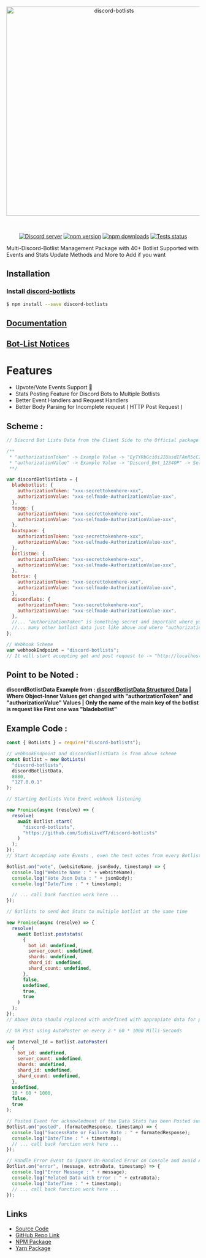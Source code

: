 <div align="center">
  <br />
  <p>
    <a href="https://github.com/SidisLiveYT/discord-botlists"><img src="https://raw.githubusercontent.com/SidisLiveYT/discord-botlists/main/.github/asserts/logo.svg" width="546" alt="discord-botlists" /></a>
  </p>
  <br />
<p>
<a href="https://discord.gg/MfME24sJ2a"><img src="https://img.shields.io/discord/795434308005134406?color=5865F2&logo=discord&logoColor=white" alt="Discord server" /></a>
<a href="https://www.npmjs.com/package/discord-botlists"><img src="https://img.shields.io/npm/v/discord-botlists.svg?maxAge=3600" alt="npm version" /></a>
<a href="https://www.npmjs.com/package/discord-botlists"><img src="https://img.shields.io/npm/dt/discord-botlists.svg?maxAge=3600" alt="npm downloads" /></a>
<a href="https://github.com/SidisLiveYT/discord-botlists/actions"><img src="https://github.com/discordjs/discord.js/workflows/Testing/badge.svg" alt="Tests status" /></a>
</p>
</div>

Multi-Discord-Botlist Management Package with 40+ Botlist Supported with Events and Stats Update Methods and More to Add if you want

## Installation

### Install **[discord-botlists](https://npmjs.com/package/discord-botlists)**

```sh
$ npm install --save discord-botlists
```

## [Documentation]("discord-botlists.js.org")

## [Bot-List Notices](./src/resources/notices.md)

# Features

- Upvote/Vote Events Support 🚗
- Stats Posting Feature for Discord Bots to Multiple Botlists
- Better Event Handlers and Request Handlers
- Better Body Parsing for Incomplete request ( HTTP Post Request )

## Scheme :

```js
// Discord Bot Lists Data from the Client Side to the Official package

/**
 * "authorizationToken" -> Example Value -> "EyTYRbGciOiJIUasdIFAnR5cCI6IasApXVCJ9.eyJsaLPOsadadw423zMTQzMTM5NTc0NTk4HJKSIsImJvdCI6dad" -> Very Secret Botlist Token and Bot Specific and unique and need to hide for security
 * "authorizationValue" -> Example Value -> "Discord_Bot_1234OP" -> Self Made jsut to check for vote Webhooks
 **/

var discordBotlistData = {
  bladebotlist: {
    authorizationToken: "xxx-secrettokenhere-xxx",
    authorizationValue: "xxx-selfmade-AuthorizationValue-xxx",
  },
  topgg: {
    authorizationToken: "xxx-secrettokenhere-xxx",
    authorizationValue: "xxx-selfmade-AuthorizationValue-xxx",
  },
  boatspace: {
    authorizationToken: "xxx-secrettokenhere-xxx",
    authorizationValue: "xxx-selfmade-AuthorizationValue-xxx",
  },
  botlistme: {
    authorizationToken: "xxx-secrettokenhere-xxx",
    authorizationValue: "xxx-selfmade-AuthorizationValue-xxx",
  },
  botrix: {
    authorizationToken: "xxx-secrettokenhere-xxx",
    authorizationValue: "xxx-selfmade-AuthorizationValue-xxx",
  },
  discordlabs: {
    authorizationToken: "xxx-secrettokenhere-xxx",
    authorizationValue: "xxx-selfmade-AuthorizationValue-xxx",
  },
  //... "authorizationToken" is something secret and important where you had to "regen" in botlist's webhook page . and its quite long like larger than 25 characters at size
  //... many other botlist data just like above and where "authorizationValue"'s value should be value for "Authorization in HTTP POST request"
};

// Webhook Scheme
var webhookEndpoint = "discord-botlists";
// It will start accepting get and post request to -> "http://localhost:8080/discord-botlists" , where you can change listener port and ip address for pterodactyl users
```

## Point to be Noted :

**discordBotlistData Example from : [discordBotlistData Structured Data](https://github.com/SidisLiveYT/discord-botlists/blob/main/src/resources/global.md) | Where Object-Inner Values get changed with "authorizationToken" and "authorizationValue" Values | Only the name of the main key of the botlist is request like First one was "bladebotlist"**

## Example Code :

```js
const { BotLists } = require("discord-botlists");

// webhookEndpoint and discordBotlistData is from above scheme
const Botlist = new BotLists(
  "discord-botlists",
  discordBotlistData,
  8080,
  "127.0.0.1"
);

// Starting Botlists Vote Event webhook listening

new Promise(async (resolve) => {
  resolve(
    await Botlist.start(
      "discord-botlists",
      "https://github.com/SidisLiveYT/discord-botlists"
    )
  );
});
// Start Accepting vote Events , even the test votes from every Botlists where your webhook url has been saved in their Webhook manage page

Botlist.on("vote", (websiteName, jsonBody, timestamp) => {
  console.log("Website Name : " + websiteName);
  console.log("Vote Json Data : " + jsonBody);
  console.log("Date/Time : " + timestamp);

  // ... call back function work here ...
});

// Botlists to send Bot Stats to multiple botlist at the same time

new Promise(async (resolve) => {
  resolve(
    await Botlist.poststats(
      {
        bot_id: undefined,
        server_count: undefined,
        shards: undefined,
        shard_id: undefined,
        shard_count: undefined,
      },
      false,
      undefined,
      true,
      true
    )
  );
});
// Above Data should replaced with undefined with appropiate data for post request

// OR Post using AutoPoster on every 2 * 60 * 1000 Milli-Seconds

var Interval_Id = Botlist.autoPoster(
  {
    bot_id: undefined,
    server_count: undefined,
    shards: undefined,
    shard_id: undefined,
    shard_count: undefined,
  },
  undefined,
  10 * 60 * 1000,
  false,
  true
);

// Posted Event for acknowledment of the Data Stats has been Posted successfully
Botlist.on("posted", (formatedResponse, timestamp) => {
  console.log("SuccessRate or Failure Rate : " + formatedResponse);
  console.log("Date/Time : " + timestamp);
  // ... call back function work here ...
});

// Handle Error Event to Ignore Un-Handled Error on Console and avoid Application Crash
Botlist.on("error", (message, extraData, timestamp) => {
  console.log("Error Message : " + message);
  console.log("Related Data with Error : " + extraData);
  console.log("Date/Time : " + timestamp);
  // ... call back function work here ...
});
```

## Links

- [Source Code](https://github.com/SidisLiveYT/discord-botlists.git)
- [GitHub Repo Link](https://github.com/SidisLiveYT/discord-botlists)
- [NPM Package](https://www.npmjs.com/package/discord-botlists)
- [Yarn Package](https://yarn.pm/discord-botlists)
